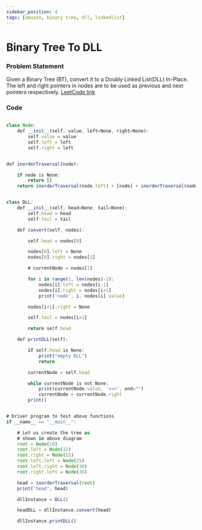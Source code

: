```yaml
---
sidebar_position: 4
tags: [amazon, binary tree, dll, linkedlist]
---
```


# Binary Tree To DLL

### Problem Statement

Given a Binary Tree (BT), convert it to a Doubly Linked List(DLL) In-Place.
The left and right pointers in nodes are to be used as previous and next pointers respectively.
[LeetCode link](https://leetcode.com/problems/flatten-binary-tree-to-linked-list/)

### Code

```jsx title="Python Code"

class Node:
    def __init__(self, value, left=None, right=None):
        self.value = value
        self.left = left
        self.right = left


def inorderTraversal(node):

    if node is None:
        return []
    return inorderTraversal(node.left) + [node] + inorderTraversal(node.right)


class DLL:
    def __init__(self, head=None, tail=None):
        self.head = head
        self.tail = tail

    def convert(self, nodes):

        self.head = nodes[0]

        nodes[0].left = None
        nodes[0].right = nodes[1]

        # currentNode = nodes[1]

        for i in range(1, len(nodes)-1):
            nodes[i].left = nodes[i-1]
            nodes[i].right = nodes[i+1]
            print('node', i, nodes[i].value)

        nodes[i+1].right = None

        self.tail = nodes[i+1]

        return self.head

    def printDLL(self):

        if self.head is None:
            print("empty DLL")
            return

        currentNode = self.head

        while currentNode is not None:
            print(currentNode.value, '<=>', end="")
            currentNode = currentNode.right
        print()


# Driver program to test above functions
if __name__ == "__main__":

    # Let us create the tree as
    # shown in above diagram
    root = Node(10)
    root.left = Node(12)
    root.right = Node(15)
    root.left.left = Node(25)
    root.left.right = Node(30)
    root.right.left = Node(36)

    head = inorderTraversal(root)
    print('head', head)

    dllInstance = DLL()

    headDLL = dllInstance.convert(head)

    dllInstance.printDLL()

```

